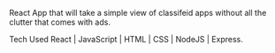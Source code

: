 React App that will take a simple view of classifeid apps without all the clutter that comes with ads.

Tech Used
React | JavaScript | HTML | CSS | NodeJS | Express.